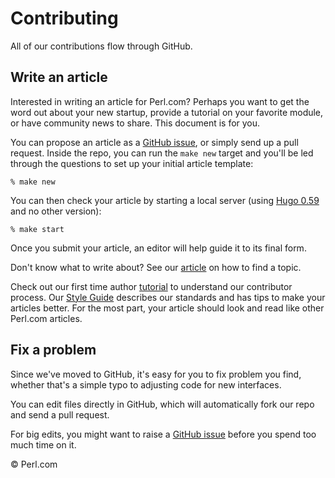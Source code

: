 Contributing
============

All of our contributions flow through GitHub.

## Write an article

Interested in writing an article for Perl.com? Perhaps you want to get the word out about your new startup, provide a tutorial on your favorite module, or have community news to share. This document is for you.

You can propose an article as a [GitHub issue](https://github.com/tpf/perldotcom/issues), or simply send up a pull request. Inside the repo, you can run the `make new` target and you'll be led through the questions to set up your initial article template:

	% make new

You can then check your article by starting a local server (using [Hugo 0.59](https://gohugo.io/news/0.59.0-relnotes/) and no other version):

	% make start

Once you submit your article, an editor will help guide it to its final form.

Don't know what to write about? See our [article](https://perldotcom.perl.org/article/how-to-find-a-programming-topic-to-write-about/) on how to find a topic.

Check out our first time author [tutorial](https://perldotcom.perl.org/article/how-to-write-your-first-article-for-perl-com/) to understand our contributor process.  Our [Style Guide](STYLE-GUIDE.md) describes our standards and has tips to make your articles better. For the most part, your article should look and read like other Perl.com articles.

## Fix a problem

Since we've moved to GitHub, it's easy for you to fix problem you find, whether that's a simple typo to adjusting code for new interfaces.

You can edit files directly in GitHub, which will automatically fork our repo and send a pull request.

For big edits, you might want to raise a [GitHub issue](https://github.com/tpf/perldotcom/issues) before you spend too much time on it.

&copy; Perl.com
